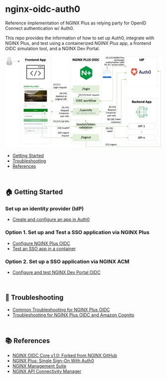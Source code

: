# nginx-oidc-auth0

Reference implementation of NGINX Plus as relying party for OpenID Connect authentication w/ Auth0.

This repo provides the information of how to set up Auth0, integrate with NGINX Plus, and test using a containerized NGINX Plus app, a frontend OIDC simulation tool, and a NGINX Dev Portal.

![](./docs/img/nginx-oidc-workflow.png)

- [Getting Started](#🏠-getting-started)
- [Troubleshooting](#🔧-troubleshooting)
- [References](#📚-references)

<br>

## 🏠 Getting Started

### Set up an identity provider (IdP)

- [Create and configure an app in Auth0](./docs/01-Auth0-Setup.md)

### Option 1. Set up and Test a SSO application via NGINX Plus

- [Configure NGINX Plus OIDC](./docs/02-NGINX-Plus-Setup.md)
- [Test an SSO app in a container ](./docs/03-Container-Test.md)

### Option 2. Set up a SSO application via NGINX ACM

- [Configure and test NGINX Dev Portal OIDC](./docs/04-NGINX-DevPortal-Test.md)

<br>

## 🔧 Troubleshooting

- [Common Troubleshooting for NGINX Plus OIDC](https://github.com/nginx-openid-connect/nginx-oidc-troubleshooting#common-troubleshooting-for-nginx-oidc-and-all-idps)
- [Troubleshooting for NGINX Plus OIDC and Amazon Cognito](https://github.com/nginx-openid-connect/nginx-oidc-troubleshooting#troubleshooting-for-nginx-plus-oidc-and-auth0)

<br>

## 📚 References

- [NGINX OIDC Core v1.0: Forked from NGINX GitHub](https://github.com/nginx-openid-connect/nginx-oidc-core-v1)
- [NGINX Plus: Single Sign-On With Auth0](https://docs.nginx.com/nginx/deployment-guides/single-sign-on/auth0/)
- [NGINX Management Suite](https://docs.nginx.com/nginx-management-suite/)
- [NGINX API Connectivity Manager](https://docs.nginx.com/nginx-management-suite/acm/)
